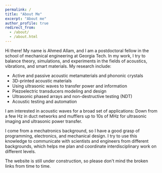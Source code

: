 ```yaml
---
permalink: /
title: "About Me"
excerpt: "About me"
author_profile: true
redirect_from: 
  - /about/
  - /about.html
---
```


Hi there! My name is Ahmed Allam, and I am a postdoctoral fellow in the school of mechanical
engineering at Georgia Tech. In my work, I try to balance theory, simulations, and experiments
in the fields of acoustics, vibrations, and smart materials. My research include:
* Active and passive acoustic metamaterials and phononic crystals
* 3D-printed acoustic materials
* Using ultrasonic waves to transfer power and information
* Piezoelectric transducers modeling and design
* Ultrasonic phased arrays and non-destructive testing (NDT)
* Acoustic testing and automation

I am interested in acoustic waves for a broad set of applications: Down from a few Hz in duct networks
and mufflers up to 10s of MHz for ultrasonic imaging and ultrasonic power transfer. 

I come from a mechatronics background, so I have a good grasp of programming, electronics, and mechanical design. 
I try to use this knowledge to communicate with scientists and engineers from different backgrounds, 
which helps me plan and coordinate interdisciplinary work on different levels.

The website is still under construction, so please don't mind the broken links from time to time.
